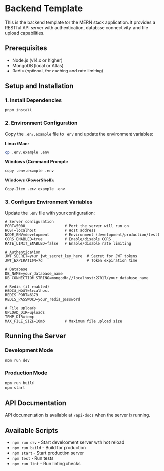# Backend Template

This is the backend template for the MERN stack application. It provides a RESTful API server with authentication, database connectivity, and file upload capabilities.

## Prerequisites

- Node.js (v14.x or higher)
- MongoDB (local or Atlas)
- Redis (optional, for caching and rate limiting)

## Setup and Installation

### 1. Install Dependencies

```bash
pnpm install
```

### 2. Environment Configuration

Copy the `.env.example` file to `.env` and update the environment variables:

**Linux/Mac:**

```bash
cp .env.example .env
```

**Windows (Command Prompt):**

```bash
copy .env.example .env
```

**Windows (PowerShell):**

```bash
Copy-Item .env.example .env
```

### 3. Configure Environment Variables

Update the `.env` file with your configuration:

```env
# Server configuration
PORT=5000                  # Port the server will run on
HOST=localhost             # Host address
NODE_ENV=development       # Environment (development/production/test)
CORS_ENABLED=true          # Enable/disable CORS
RATE_LIMIT_ENABLED=false   # Enable/disable rate limiting

# Authentication
JWT_SECRET=your_jwt_secret_key_here  # Secret for JWT tokens
JWT_EXPIRATION=7d                    # Token expiration time

# Database
DB_NAME=your_database_name
DB_CONNECTION_STRING=mongodb://localhost:27017/your_database_name

# Redis (if enabled)
REDIS_HOST=localhost
REDIS_PORT=6379
REDIS_PASSWORD=your_redis_password

# File uploads
UPLOAD_DIR=uploads
TEMP_DIR=temp
MAX_FILE_SIZE=10mb         # Maximum file upload size
```

## Running the Server

### Development Mode

```bash
npm run dev
```

### Production Mode

```bash
npm run build
npm start
```

## API Documentation

API documentation is available at `/api-docs` when the server is running.

## Available Scripts

- `npm run dev` - Start development server with hot reload
- `npm run build` - Build for production
- `npm start` - Start production server
- `npm test` - Run tests
- `npm run lint` - Run linting checks
